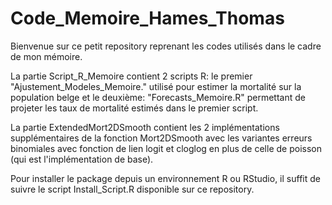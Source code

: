 # Code_Memoire_Hames_Thomas

Bienvenue sur ce petit repository reprenant les codes utilisés dans le cadre de mon mémoire. 

La partie Script_R_Memoire contient 2 scripts R: le premier "Ajustement_Modeles_Memoire." utilisé pour estimer la mortalité sur la population belge et le deuxième: "Forecasts_Memoire.R" permettant de projeter les taux de mortalité estimés dans le premier script.

La partie ExtendedMort2DSmooth contient les 2 implémentations supplémentaires de la fonction Mort2DSmooth avec les variantes erreurs binomiales avec fonction de lien logit et cloglog en plus de celle de poisson (qui est l'implémentation de base). 

Pour installer le package depuis un environnement R ou RStudio, il suffit de suivre le script Install_Script.R disponible sur ce repository. 

